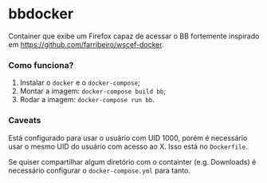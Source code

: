 # bbdocker
Container que exibe um Firefox capaz de acessar o BB fortemente inspirado em https://github.com/farribeiro/wscef-docker.

### Como funciona?
1. Instalar o `docker` e o `docker-compose`;
2. Montar a imagem: `docker-compose build bb`;
3. Rodar a imagem: `docker-compose run bb`.

### Caveats
Está configurado para usar o usuário com UID 1000, porém é necessário usar o mesmo UID do usuário com acesso ao X. Isso está no `Dockerfile`.

Se quiser compartilhar algum diretório com o containter (e.g. Downloads) é necessário configurar o `docker-compose.yml` para tanto.
